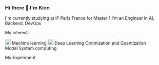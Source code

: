 ### Hi there 👋 I'm Kien 
I'm currently studying at IP Paris France for Master 1 I'm an Engineer in AI, Backend, DevOps  

My interest: 

<img src="[https://github.com/KienVNFR/KienVNFR/assets/110092013/57f29fcd-6ee2-49da-a392-f826d77d3594]" width="18" height="18" alt="image">  Machine learning 
<img src="[https://github.com/KienVNFR/KienVNFR/assets/110092013/14243d27-b685-4897-8383-589135b9165c]" width="18" height="18" alt="image">  Deep Learning 
Optimization and Quantization Model 
System computing 

My Experiment 


<!--
**KienVNFR/KienVNFR** is a ✨ _special_ ✨ repository because its `README.md` (this file) appears on your GitHub profile.

Here are some ideas to get you started:

- 🔭 I’m currently working on ...
- 🌱 I’m currently learning ...
- 👯 I’m looking to collaborate on ...
- 🤔 I’m looking for help with ...
- 💬 Ask me about ...
- 📫 How to reach me: ...
- 😄 Pronouns: ...
- ⚡ Fun fact: ...
-->
